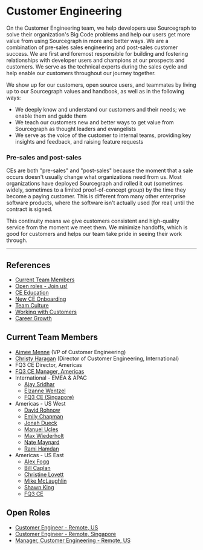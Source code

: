 # Customer Engineering

On the Customer Engineering team, we help developers use Sourcegraph to solve their organization's Big Code problems and help our users get more value from using Sourcegraph in more and better ways. We are a combination of pre-sales sales engineering and post-sales customer success. We are first and foremost responsible for building and fostering relationships with developer users and champions at our prospects and customers. We serve as the technical experts during the sales cycle and help enable our customers throughout our journey together.

We show up for our customers, open source users, and teammates by living up to our Sourcegraph values and handbook, as well as in the following ways:

- We deeply know and understand our customers and their needs; we enable them and guide them
- We teach our customers new and better ways to get value from Sourcegraph as thought leaders and evangelists
- We serve as the voice of the customer to internal teams, providing key insights and feedback, and raising feature requests

### Pre-sales and post-sales

CEs are both "pre-sales" and "post-sales" because the moment that a sale occurs doesn't usually change what organizations need from us. Most organizations have deployed Sourcegraph and rolled it out (sometimes widely, sometimes to a limited proof-of-concept group) by the time they become a paying customer. This is different from many other enterprise software products, where the software isn't actually used (for real) until the contract is signed.

This continuity means we give customers consistent and high-quality service from the moment we meet them. We minimize handoffs, which is good for customers and helps our team take pride in seeing their work through.


---


## References

* [Current Team Members](#current-team-members)
* [Open roles - Join us!](#open-roles)
* [CE Education](education.md)
* [New CE Onboarding](onboarding.md)
* [Team Culture](team-culture.md)
* [Working with Customers](working-with-customers.md)
* [Career Growth](career-growth.md)



## Current Team Members

<!-- Alphabetically, by surname. -->

- [Aimee Menne](../company/team/index.md#aimee-menne-she-her) (VP of Customer Engineering)
- [Christy Haragan](../company/team/index.md#christy-haragan-she-her) (Director of Customer Engineering, International)
- FQ3 CE Director, Americas
- [FQ3 CE Manager, Americas](https://boards.greenhouse.io/sourcegraph91/jobs/4027471004)
- International - EMEA & APAC
   - [Ajay Sridhar](../company/team/index.md#ajay-sridhar-he-him)
   - [Elzanne Wentzel](../company/team/index.md#elzanne-wentzel-she-her)
   - [FQ3 CE (Singapore)](https://boards.greenhouse.io/sourcegraph91/jobs/4019078004)
- Americas - US West
    - [David Rohnow](../company/team/index.md#david-rohnow-he-him)
    - [Emily Chapman](../company/team/index.md#emily-chapman-she-her)
    - [Jonah Dueck](../company/team/index.md#jonah-dueck-he-him)
    - [Manuel Ucles](../company/team/index.md#manuel-ucles)
    - [Max Wiederholt](../company/team/index.md#max-wiederholt-he-him)
    - [Nate Maynard](../company/team/index.md#nate-maynard-he-him)
    - [Rami Hamdan](../company/team/index.md#rami-hamdan-they-them)
 - Americas - US East
    - [Alex Fogg](../company/team/index.md#alex-fogg-he-him)
    - [Bill Caplan](../company/team/index.md#bill-caplan-he-him)
    - [Christine Lovett](../company/team/index.md#christine-lovett-she-her)
    - [Mike McLaughlin](../company/team/index.md#mike-mclaughlin-he-him)
    - [Shawn King](../company/team/index.md#shawn-king-he-him)
    - [FQ3 CE](https://boards.greenhouse.io/sourcegraph91/jobs/4003921004)



## Open Roles

- [Customer Engineer - Remote, US](https://boards.greenhouse.io/sourcegraph91/jobs/4003921004)
- [Customer Engineer - Remote, Singapore](https://boards.greenhouse.io/sourcegraph91/jobs/4019078004)
- [Manager, Customer Engineering - Remote, US](https://boards.greenhouse.io/sourcegraph91/jobs/4027471004)

